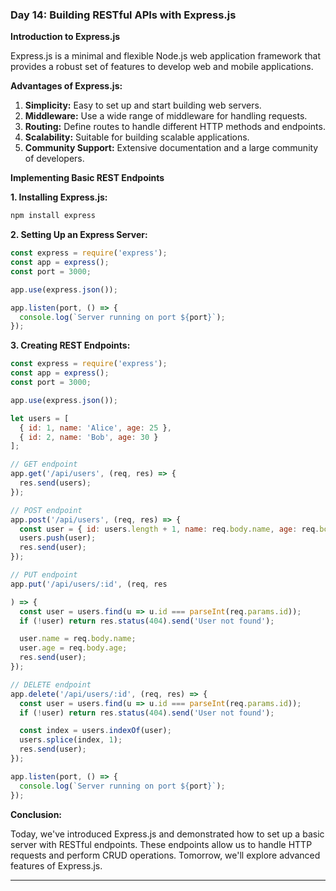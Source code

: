 ### Day 14: Building RESTful APIs with Express.js

**Introduction to Express.js**

Express.js is a minimal and flexible Node.js web application framework that provides a robust set of features to develop web and mobile applications.

**Advantages of Express.js:**

1. **Simplicity:** Easy to set up and start building web servers.
2. **Middleware:** Use a wide range of middleware for handling requests.
3. **Routing:** Define routes to handle different HTTP methods and endpoints.
4. **Scalability:** Suitable for building scalable applications.
5. **Community Support:** Extensive documentation and a large community of developers.

**Implementing Basic REST Endpoints**

**1. Installing Express.js:**

```bash
npm install express
```

**2. Setting Up an Express Server:**

```javascript
const express = require('express');
const app = express();
const port = 3000;

app.use(express.json());

app.listen(port, () => {
  console.log(`Server running on port ${port}`);
});
```

**3. Creating REST Endpoints:**

```javascript
const express = require('express');
const app = express();
const port = 3000;

app.use(express.json());

let users = [
  { id: 1, name: 'Alice', age: 25 },
  { id: 2, name: 'Bob', age: 30 }
];

// GET endpoint
app.get('/api/users', (req, res) => {
  res.send(users);
});

// POST endpoint
app.post('/api/users', (req, res) => {
  const user = { id: users.length + 1, name: req.body.name, age: req.body.age };
  users.push(user);
  res.send(user);
});

// PUT endpoint
app.put('/api/users/:id', (req, res

) => {
  const user = users.find(u => u.id === parseInt(req.params.id));
  if (!user) return res.status(404).send('User not found');

  user.name = req.body.name;
  user.age = req.body.age;
  res.send(user);
});

// DELETE endpoint
app.delete('/api/users/:id', (req, res) => {
  const user = users.find(u => u.id === parseInt(req.params.id));
  if (!user) return res.status(404).send('User not found');

  const index = users.indexOf(user);
  users.splice(index, 1);
  res.send(user);
});

app.listen(port, () => {
  console.log(`Server running on port ${port}`);
});
```

**Conclusion:**

Today, we've introduced Express.js and demonstrated how to set up a basic server with RESTful endpoints. These endpoints allow us to handle HTTP requests and perform CRUD operations. Tomorrow, we'll explore advanced features of Express.js.

---
